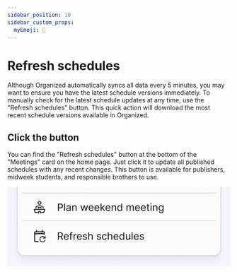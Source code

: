 ```yaml
---
sidebar_position: 10
sidebar_custom_props:
  myEmoji: 🔄
---
```


# Refresh schedules

Although Organized automatically syncs all data every 5 minutes, you may want to ensure you have the latest schedule versions immediately. To manually check for the latest schedule updates at any time, use the "Refresh schedules" button. This quick action will download the most recent schedule versions available in Organized.

## Click the button

You can find the "Refresh schedules" button at the bottom of the "Meetings" card on the home page. Just click it to update all published schedules with any recent changes. This button is available for publishers, midweek students, and responsible brothers to use.

![Refresh schedules in Organized](./img/refresh-schedules.gif)
